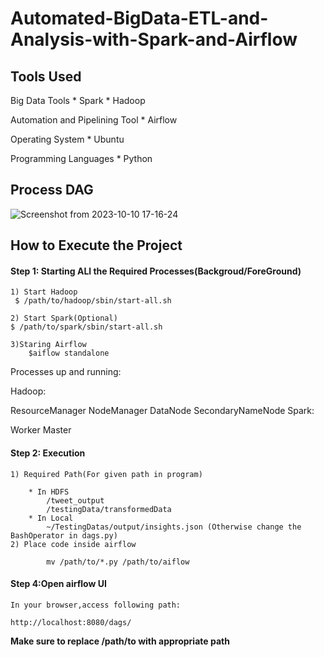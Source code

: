 # Automated-BigData-ETL-and-Analysis-with-Spark-and-Airflow


## Tools Used 

Big Data Tools
    * Spark
    * Hadoop

Automation and Pipelining Tool
    * Airflow

Operating System
    * Ubuntu

Programming Languages
    * Python

## Process DAG
![Screenshot from 2023-10-10 17-16-24](https://github.com/AshikJenly/Automated-BigData-ETL-and-Analysis-with-Spark-and-Airflow/assets/116492348/a7677477-5b7d-4f97-91aa-657bdf1fbfad)


## How to Execute the Project

#### Step 1: Starting ALl the Required Processes(Backgroud/ForeGround)

    1) Start Hadoop
     $ /path/to/hadoop/sbin/start-all.sh

    2) Start Spark(Optional)
    $ /path/to/spark/sbin/start-all.sh

    3)Staring Airflow
        $aiflow standalone
        
Processes up and running:

Hadoop:

ResourceManager
NodeManager
DataNode
SecondaryNameNode
Spark:

Worker
Master

#### Step 2: Execution

    1) Required Path(For given path in program)
        
        * In HDFS
            /tweet_output
            /testingData/transformedData
        * In Local
            ~/TestingDatas/output/insights.json (Otherwise change the BashOperator in dags.py)
    2) Place code inside airflow

            mv /path/to/*.py /path/to/aiflow


#### Step 4:Open airflow UI

    In your browser,access following path:

    http://localhost:8080/dags/

**Make sure to replace /path/to with appropriate path**

